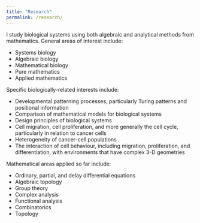 ```yaml
---
title: "Research"
permalink: /research/
---
```


I study biological systems using both algebraic and analytical methods from mathematics. General areas of interest include:
- Systems biology
- Algebraic biology
- Mathematical biology
- Pure mathematics
- Applied mathematics

Specific biologically-related interests include:
- Developmental patterning processes, particularly Turing patterns and positional information
- Comparison of mathematical models for biological systems
- Design principles of biological systems
- Cell migration, cell proliferation, and more generally the cell cycle, particularly in relation to cancer cells
- Heterogeneity of cancer-cell populations
- The interaction of cell behaviour, including migration, proliferation, and differentiation, with environments that have complex 3-D geometries

Mathematical areas applied so far include:
- Ordinary, partial, and delay differential equations
- Algebraic topology
- Group theory
- Complex analysis
- Functional analysis
- Combinatorics
- Topology


